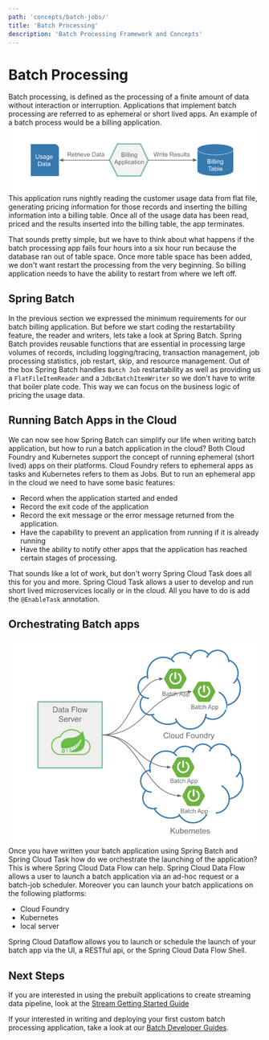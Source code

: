 ```yaml
---
path: 'concepts/batch-jobs/'
title: 'Batch Processing'
description: 'Batch Processing Framework and Concepts'
---
```


# Batch Processing

Batch processing, is defined as the processing of a finite amount of data without interaction or interruption.
Applications that implement batch processing are referred to as ephemeral or short lived apps.
An example of a batch process would be a billing application.
![Batch App Flow](images/batch-app-flow.png)
This application runs nightly reading the customer usage data from flat file, generating pricing information for those records and inserting the billing information into a billing table.
Once all of the usage data has been read, priced and the results inserted into the billing table, the app terminates.

That sounds pretty simple, but we have to think about what happens if the batch processing app fails four hours into a six hour run because the database ran out of table space.
Once more table space has been added, we don't want restart the processing from the very beginning. So billing application needs to have the ability to restart from where we left off.

## Spring Batch

In the previous section we expressed the minimum requirements for our batch billing application.
But before we start coding the restartability feature, the reader and writers, lets take a look at Spring Batch.
Spring Batch provides reusable functions that are essential in processing large volumes of records, including logging/tracing, transaction management, job processing statistics, job restart, skip, and resource management.
Out of the box Spring Batch handles `Batch Job` restartability as well as providing us a `FlatFileItemReader` and a `JdbcBatchItemWriter` so we don't have to write that boiler plate code.
This way we can focus on the business logic of pricing the usage data.

## Running Batch Apps in the Cloud

We can now see how Spring Batch can simplify our life when writing batch application, but how to run a batch application in the cloud?
Both Cloud Foundry and Kubernetes support the concept of running ephemeral (short lived) apps on their platforms.
Cloud Foundry refers to ephemeral apps as tasks and Kubernetes refers to them as Jobs.
But to run an ephemeral app in the cloud we need to have some basic features:

- Record when the application started and ended
- Record the exit code of the application
- Record the exit message or the error message returned from the application.
- Have the capability to prevent an application from running if it is already running
- Have the ability to notify other apps that the application has reached certain stages of processing.

That sounds like a lot of work, but don't worry Spring Cloud Task does all this for you and more.
Spring Cloud Task allows a user to develop and run short lived microservices locally or in the cloud.
All you have to do is add the `@EnableTask` annotation.

## Orchestrating Batch apps

![Data Flow Task Orchestration](images/SCDF-task-orchestration.png)
Once you have written your batch application using Spring Batch and Spring Cloud Task how do we orchestrate the launching of the application?
This is where Spring Cloud Data Flow can help.
Spring Cloud Data Flow allows a user to launch a batch application via an ad-hoc request or a batch-job scheduler.
Moreover you can launch your batch applications on the following platforms:

- Cloud Foundry
- Kubernetes
- local server

Spring Cloud Dataflow allows you to launch or schedule the launch of your batch app via the UI, a RESTful api, or the Spring Cloud Data Flow Shell.

## Next Steps

If you are interested in using the prebuilt applications to create streaming data pipeline,
look at the [Stream Getting Started Guide](%currentPath%/batch-developer-guides/getting-started/)

If your interested in writing and deploying your first custom batch processing application,
take a look at our [Batch Developer Guides](%currentPath%/batch-developer-guides/batch).
